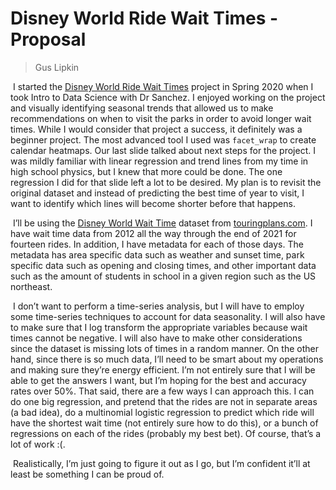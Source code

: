 # Disney World Ride Wait Times - Proposal

> Gus Lipkin

​	I started the [Disney World Ride Wait Times](https://github.com/guslipkin/disney_ds) project in Spring 2020 when I took Intro to Data Science with Dr Sanchez. I enjoyed working on the project and visually identifying seasonal trends that allowed us to make recommendations on when to visit the parks in order to avoid longer wait times. While I would consider that project a success, it definitely was a beginner project. The most advanced tool I used was `facet_wrap` to create calendar heatmaps. Our last slide talked about next steps for the project. I was mildly familiar with linear regression and trend lines from my time in high school physics, but I knew that more could be done. The one regression I did for that slide left a lot to be desired. My plan is to revisit the original dataset and instead of predicting the best time of year to visit, I want to identify which lines will become shorter before that happens.

​	I’ll be using the [Disney World Wait Time](https://touringplans.com/walt-disney-world/crowd-calendar#DataSets) dataset from [touringplans.com](https://touringplans.com). I have wait time data from 2012 all the way through the end of 2021 for fourteen rides. In addition, I have metadata for each of those days. The metadata has area specific data such as weather and sunset time, park specific data such as opening and closing times, and other important data such as the amount of students in school in a given region such as the US northeast. 

​	I don’t want to perform a time-series analysis, but I will have to employ some time-series techniques to account for data seasonality. I will also have to make sure that I log transform the appropriate variables because wait times cannot be negative. I will also have to make other considerations since the dataset is missing lots of times in a random manner. On the other hand, since there is so much data, I’ll need to be smart about my operations and making sure they’re energy efficient. I’m not entirely sure that I will be able to get the answers I want, but I’m hoping for the best and accuracy rates over 50%. That said, there are a few ways I can approach this. I can do one big regression, and pretend that the rides are not in separate areas (a bad idea), do a multinomial logistic regression to predict which ride will have the shortest wait time (not entirely sure how to do this), or a bunch of regressions on each of the rides (probably my best bet). Of course, that’s a lot of work :(.

​	Realistically, I’m just going to figure it out as I go, but I’m confident it’ll at least be something I can be proud of.